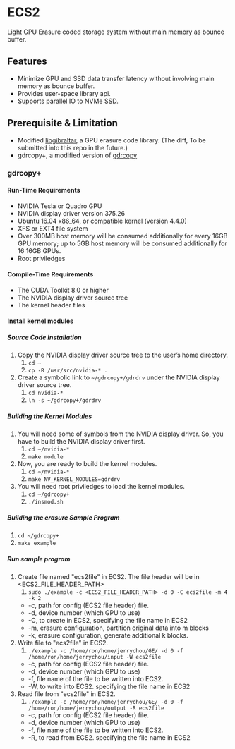 # ECS2
Light GPU Erasure coded storage system without main memory as bounce buffer.

## Features
* Minimize GPU and SSD data transfer latency without involving main memory as bounce buffer.
* Provides user-space library api.
* Supports parallel IO to NVMe SSD.

## Prerequisite & Limitation
* Modified [libgibraltar](https://github.com/jaredjennings/libgibraltar), a GPU erasure code library. (The diff, To be submitted into this repo in the future.)
* gdrcopy+, a modified version of [gdrcopy](https://github.com/NVIDIA/gdrcopy)

### gdrcopy+
#### Run-Time Requirements
* NVIDIA Tesla or Quadro GPU
* NVIDIA display driver version 375.26
* Ubuntu 16.04 x86_64, or compatible kernel (version 4.4.0)
* XFS or EXT4 file system
* Over 300MB host memory will be consumed additionally for every 16GB GPU
memory; up to 5GB host memory will be consumed additionally for 16 16GB
GPUs.
* Root priviledges

#### Compile-Time Requirements
* The CUDA Toolkit 8.0 or higher
* The NVIDIA display driver source tree
* The kernel header files

#### Install kernel modules
##### Source Code Installation
1. Copy the NVIDIA display driver source tree to the user’s home directory.
    1. ``` cd ~ ```
    1. ```cp -R /usr/src/nvidia-* .```
2. Create a symbolic link to ```~/gdrcopy+/gdrdrv``` under the NVIDIA display driver
source tree.
    1. ```cd nvidia-*```
    1. ```ln -s ~/gdrcopy+/gdrdrv```
##### Building the Kernel Modules
1. You will need some of symbols from the NVIDIA display driver. So, you have to build
the NVIDIA display driver first.
    1. ```cd ~/nvidia-*```
    2. ```make module```
1. Now, you are ready to build the kernel modules.
    1. ```cd ~/nvidia-*```
    2. ```make NV_KERNEL_MODULES=gdrdrv```
1. You will need root priviledges to load the kernel modules.
    1. ```cd ~/gdrcopy+```
    2. ```./insmod.sh```
 
##### Building the erasure Sample Program
1. ```cd ~/gdrcopy+```
2. ```make example```

##### Run sample program #####
1. Create file named "ecs2file" in ECS2. The file header will be in <ECS2_FILE_HEADER_PATH>
    1. ```sudo ./example -c <ECS2_FILE_HEADER_PATH> -d 0 -C ecs2file -m 4 -k 2```
    * -c, path for config (ECS2 file header) file.
    * -d, device number (which GPU to use)
    * -C, to create in ECS2, specifying the file name in ECS2
    * -m, erasure configuration, partition original data into m blocks
    * -k, erasure configuration, generate additional k blocks.
2. Write file to "ecs2file" in ECS2.
    1. ```./example -c /home/ron/home/jerrychou/GE/ -d 0 -f /home/ron/home/jerrychou/input -W ecs2file```
    * -c, path for config (ECS2 file header) file.
    * -d, device number (which GPU to use)
    * -f, file name of the file to be written into ECS2.
    * -W, to write into ECS2. specifying the file name in ECS2
3. Read file from "ecs2file" in ECS2.
    1. ```./example -c /home/ron/home/jerrychou/GE/ -d 0 -f /home/ron/home/jerrychou/output -R ecs2file```
    * -c, path for config (ECS2 file header) file.
    * -d, device number (which GPU to use)
    * -f, file name of the file to be written into ECS2.
    * -R, to read from ECS2. specifying the file name in ECS2

 

